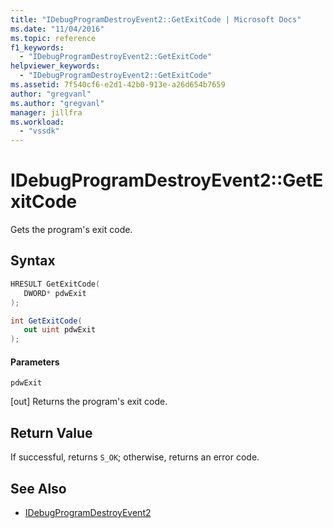 ```yaml
---
title: "IDebugProgramDestroyEvent2::GetExitCode | Microsoft Docs"
ms.date: "11/04/2016"
ms.topic: reference
f1_keywords:
  - "IDebugProgramDestroyEvent2::GetExitCode"
helpviewer_keywords:
  - "IDebugProgramDestroyEvent2::GetExitCode"
ms.assetid: 7f540cf6-e2d1-42b0-913e-a26d654b7659
author: "gregvanl"
ms.author: "gregvanl"
manager: jillfra
ms.workload:
  - "vssdk"
---
```

# IDebugProgramDestroyEvent2::GetExitCode
Gets the program's exit code.

## Syntax

```cpp
HRESULT GetExitCode( 
   DWORD* pdwExit
);
```

```csharp
int GetExitCode( 
   out uint pdwExit
);
```

#### Parameters
 `pdwExit`

 [out] Returns the program's exit code.

## Return Value
 If successful, returns `S_OK`; otherwise, returns an error code.

## See Also
- [IDebugProgramDestroyEvent2](../../../extensibility/debugger/reference/idebugprogramdestroyevent2.md)